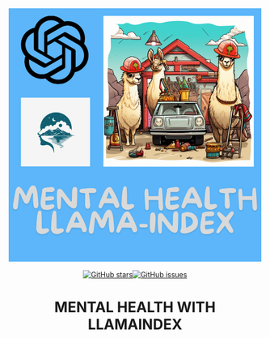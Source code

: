 
<div align="center">
<img src="images/Logo.png" alt="pipeline"/>
</div>

<div align="center">

[![GitHub stars](https://img.shields.io/github/stars/PhamTrinhDuc/Chatbot-Mental-Health-with-Llamaindex)](https://github.com/PhamTrinhDuc/Chatbot-Mental-Health-with-Llamaindex/stargazers)[![GitHub issues](https://img.shields.io/github/issues/PhamTrinhDuc/Chatbot-Mental-Health-with-Llamaindex)](https://github.com/PhamTrinhDuc/Chatbot-Mental-Health-with-Llamaindex/issues)

# MENTAL HEALTH WITH LLAMAINDEX


</div>